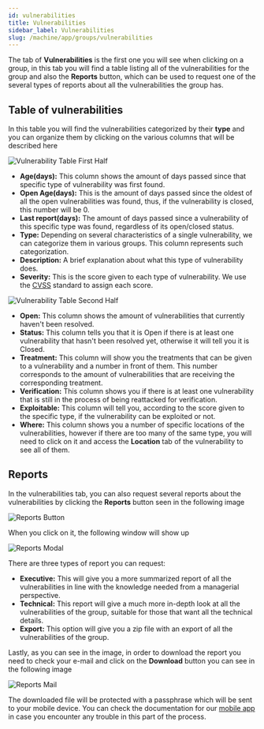 ```yaml
---
id: vulnerabilities
title: Vulnerabilities
sidebar_label: Vulnerabilities
slug: /machine/app/groups/vulnerabilities
---
```


The tab of **Vulnerabilities**
is the first one you will see
when clicking on a group,
in this tab you will find a table
listing all of the vulnerabilities for the group
and also the **Reports** button,
which can be used to request one
of the several types of reports
about all the vulnerabilities the group has.

## Table of vulnerabilities

In this table you will find the vulnerabilities
categorized by their **type**
and you can organize them
by clicking on the various columns
that will be described here

![Vulnerability Table First Half](/img/web/groups/vulnerabilities/vulns_table_1h.png)

- **Age(days):**
  This column shows the amount of days passed
  since that specific type of vulnerability
  was first found.
- **Open Age(days):**
  This is the amount of days passed
  since the oldest
  of all the open vulnerabilities
  was found,
  thus,
  if the vulnerability is closed,
  this number will be 0.
- **Last report(days):**
  The amount of days passed
  since a vulnerability
  of this specific type
  was found,
  regardless of its open/closed status.
- **Type:**
  Depending on several characteristics
  of a single vulnerability,
  we can categorize them
  in various groups.
  This column represents
  such categorization.
- **Description:**
  A brief explanation
  about what this type of vulnerability does.
- **Severity:**
  This is the score given
  to each type of vulnerability.
  We use the
  [CVSS](/about/glossary#cvss "Common Vulnerability Scoring System")
  standard to assign each score.

![Vulnerability Table Second Half](/img/web/groups/vulnerabilities/vulns_table_2h.png)

- **Open:**
  This column shows
  the amount of vulnerabilities
  that currently haven't
  been resolved.
- **Status:**
  This column tells you
  that it is Open
  if there is at least one vulnerability
  that hasn't been resolved yet,
  otherwise it will tell you
  it is Closed.
- **Treatment:**
  This column will show you
  the treatments that can be given
  to a vulnerability
  and a number in front of them.
  This number corresponds
  to the amount of vulnerabilities
  that are receiving
  the corresponding treatment.
- **Verification:**
  This column shows you
  if there is at least one vulnerability
  that is still in the process
  of being reattacked for verification.
- **Exploitable:**
  This column will tell you,
  according to the score given
  to the specific type,
  if the vulnerability
  can be exploited or not.
- **Where:**
  This column shows you
  a number of specific locations
  of the vulnerabilities,
  however if there are too many
  of the same type,
  you will need to click on it
  and access the **Location** tab
  of the vulnerability
  to see all of them.

## Reports

In the vulnerabilities tab,
you can also request several reports
about the vulnerabilities
by clicking the **Reports** button
seen in the following image

![Reports Button](/img/web/groups/vulnerabilities/reports_button.png)

When you click on it,
the following window will show up

![Reports Modal](/img/web/groups/vulnerabilities/reports_modal.png)

There are three types of report
you can request:

- **Executive:**
  This will give you
  a more summarized report
  of all the vulnerabilities
  in line with the knowledge needed
  from a managerial perspective.
- **Technical:**
  This report will give
  a much more in-depth look
  at all the vulnerabilities of the group,
  suitable for those that want
  all the technical details.
- **Export:**
  This option will give you
  a zip file with an export
  of all the vulnerabilities
  of the group.

Lastly,
as you can see in the image,
in order to download the report
you need to check your e-mail
and click on the **Download** button
you can see in the following image

![Reports Mail](/img/web/groups/vulnerabilities/reports_mail.png)

The downloaded file will be protected
with a passphrase
which will be sent
to your mobile device.
You can check the documentation for our
[mobile app](/machine/app/groups/vulnerabilities#reports)
in case you encounter any trouble
in this part of the process.
